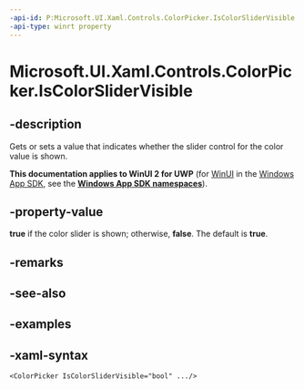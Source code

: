 ```yaml
---
-api-id: P:Microsoft.UI.Xaml.Controls.ColorPicker.IsColorSliderVisible
-api-type: winrt property
---
```

<!-- Property syntax.
public bool IsColorSliderVisible { get;  set; }
-->

# Microsoft.UI.Xaml.Controls.ColorPicker.IsColorSliderVisible


## -description

Gets or sets a value that indicates whether the slider control for the color value is shown.


**This documentation applies to WinUI 2 for UWP** (for [WinUI](/windows/apps/winui/winui3/) in the [Windows App SDK](/windows/apps/windows-app-sdk/), see the **[Windows App SDK namespaces](/windows/windows-app-sdk/api/winrt/)**).

## -property-value

**true** if the color slider is shown; otherwise, **false**. The default is **true**.


## -remarks


## -see-also


## -examples


## -xaml-syntax

```xaml
<ColorPicker IsColorSliderVisible="bool" .../>
```


